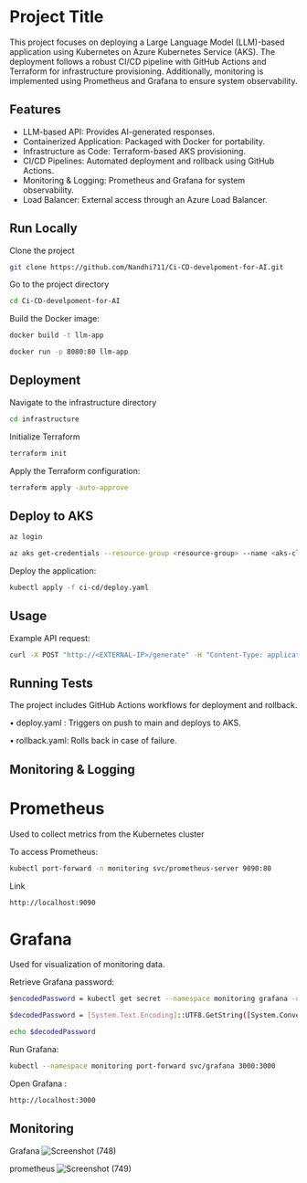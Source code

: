 
# Project Title

This project focuses on deploying a Large Language Model (LLM)-based application using Kubernetes on Azure Kubernetes Service (AKS). The deployment follows a robust CI/CD pipeline with GitHub Actions and Terraform for infrastructure provisioning. Additionally, monitoring is implemented using Prometheus and Grafana to ensure system observability.


## Features

- LLM-based API: Provides AI-generated responses.
- Containerized Application: Packaged with Docker for portability.
-	Infrastructure as Code: Terraform-based AKS provisioning.
-	CI/CD Pipelines: Automated deployment and rollback using GitHub Actions.
-	Monitoring & Logging: Prometheus and Grafana for system observability.
-	Load Balancer: External access through an Azure Load Balancer.



## Run Locally

Clone the project

```bash
git clone https://github.com/Nandhi711/Ci-CD-develpoment-for-AI.git
```

Go to the project directory

```bash
cd Ci-CD-develpoment-for-AI
```

Build the Docker image: 
```bash
docker build -t llm-app 
```
```bash
docker run -p 8080:80 llm-app
```


## Deployment

Navigate to the infrastructure directory
```bash
cd infrastructure
```
Initialize Terraform
```bash
terraform init
```
Apply the Terraform configuration: 
```bash
terraform apply -auto-approve
```


## Deploy to AKS

```bash
az login
```
```bash
az aks get-credentials --resource-group <resource-group> --name <aks-cluster>
```
Deploy the application:
 ```bash
kubectl apply -f ci-cd/deploy.yaml
```
## Usage

Example API request:
```bash
curl -X POST "http://<EXTERNAL-IP>/generate" -H "Content-Type: application/json" -d '{ "prompt": "Tell me a joke" }'

```


## Running Tests

The project includes GitHub Actions workflows for deployment and rollback.

• deploy.yaml  : Triggers on push to main and deploys to AKS.


• rollback.yaml:  Rolls back in case of failure.



## Monitoring & Logging
# Prometheus
  
Used to collect metrics from the Kubernetes cluster

To access Prometheus:
 ```bash
kubectl port-forward -n monitoring svc/prometheus-server 9090:80
```
Link
```bash
http://localhost:9090 
```
 # Grafana

Used for visualization of monitoring data.

Retrieve Grafana password: 
```bash
$encodedPassword = kubectl get secret --namespace monitoring grafana -o jsonpath="{.data.admin-password}"
```
```bash
$decodedPassword = [System.Text.Encoding]::UTF8.GetString([System.Convert]::FromBase64String($encodedPassword))
```
```bash
echo $decodedPassword
```

Run Grafana: 
```bash
kubectl --namespace monitoring port-forward svc/grafana 3000:3000
```
Open Grafana :
```bash
http://localhost:3000 
```
## Monitoring 
Grafana
![Screenshot (748)](https://github.com/user-attachments/assets/7c4c5a33-ec74-4437-afa5-4780c344f8e1)

prometheus
![Screenshot (749)](https://github.com/user-attachments/assets/81822635-a35a-4850-a1e1-bc5bcdfb95f8)



